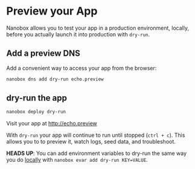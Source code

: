 # Preview your App

Nanobox allows you to test your app in a production environment, locally, before you actually launch it into production with `dry-run`.

## Add a preview DNS
Add a convenient way to access your app from the browser:

```bash
nanobox dns add dry-run echo.preview
```

## dry-run the app

```bash
nanobox deploy dry-run
```

Visit your app at <a href="http://echo.preview" target="\_blank">http://echo.preview</a>

With `dry-run` your app will continue to run until stopped (`ctrl + c`). This allows you to to preview it, watch logs, seed data, and troubleshoot.

**HEADS UP**: You can add environment variables to dry-run the same way you do [locally](/golang/echo/local-evars) with `nanobox evar add dry-run KEY=VALUE`.

